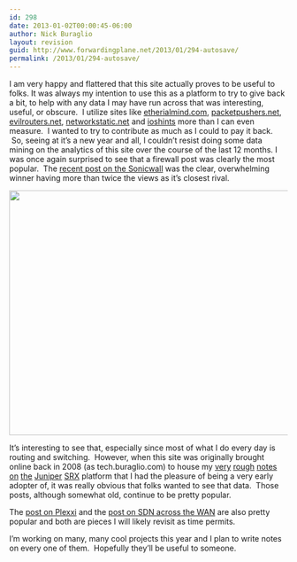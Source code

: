 ```yaml
---
id: 298
date: 2013-01-02T00:00:45-06:00
author: Nick Buraglio
layout: revision
guid: http://www.forwardingplane.net/2013/01/294-autosave/
permalink: /2013/01/294-autosave/
---
```

I am very happy and flattered that this site actually proves to be useful to folks. It was always my intention to use this as a platform to try to give back a bit, to help with any data I may have run across that was interesting, useful, or obscure.  I utilize sites like <a href="http://www.etherialmind.com" target="_blank">etherialmind.com</a>, <a href="http://www.packetpushers.net" target="_blank">packetpushers.net</a>, <a href="http://www.evilrouters.net" target="_blank">evilrouters.net</a>, <a href="http://wwwmetworkstatic.net" target="_blank">networkstatic.net</a> and <a href="http://blog.ioshints.info" target="_blank">ioshints</a> more than I can even measure.  I wanted to try to contribute as much as I could to pay it back.  So, seeing at it&#8217;s a new year and all, I couldn&#8217;t resist doing some data mining on the analytics of this site over the course of the last 12 months. I was once again surprised to see that a firewall post was clearly the most popular.  The <a title="Sonicwall – Old dog learns [some] new tricks" href="http://www.forwardingplane.net/2012/12/sonicwall-old-dog-learns-some-new-tricks/" target="_blank">recent post on the Sonicwall</a> was the clear, overwhelming winner having more than twice the views as it&#8217;s closest rival.

[<img class="aligncenter size-full wp-image-295" title="rear_view_mirror" src="http://www.forwardingplane.net/wp-content/uploads/2013/01/rear_view_mirror.jpg" alt="" width="590" height="442" srcset="http://www.forwardingplane.net/wp-content/uploads/2013/01/rear_view_mirror.jpg 590w, http://www.forwardingplane.net/wp-content/uploads/2013/01/rear_view_mirror-300x224.jpg 300w, http://www.forwardingplane.net/wp-content/uploads/2013/01/rear_view_mirror-550x412.jpg 550w" sizes="(max-width: 590px) 100vw, 590px" />](http://www.forwardingplane.net/wp-content/uploads/2013/01/rear_view_mirror.jpg)

It&#8217;s interesting to see that, especially since most of what I do every day is routing and switching.  However, when this site was originally brought online back in 2008 (as tech.buraglio.com) to house my <a title="Updating SRX IDP signatures" href="http://www.forwardingplane.net/2010/09/updating-srx-idp-signatures/" target="_blank">very</a> <a title="Juniper SRX Cluster" href="http://www.forwardingplane.net/2010/08/juniper-srx-cluster/" target="_blank">rough</a> <a title="SRX IPv6 flow based processing" href="http://www.forwardingplane.net/2010/09/srx-ipv6-flow-based-processing/" target="_blank">notes</a> <a title="Multicast through Juniper SRX 5800" href="http://www.forwardingplane.net/2010/10/multicast-through-juniper-srx-5800/" target="_blank">on</a> <a title="Enabling IPv6 on Juniper SRX 5800 cluster" href="http://www.forwardingplane.net/2010/10/enabling-ipv6-on-juniper-srx-5800-cluster/" target="_blank">the</a> <a title="Moving JunOS code between SRX cluster nodes" href="http://www.forwardingplane.net/2011/01/moving-junos-code-between-srx-cluster-nodes/" target="_blank">Juniper</a> <a title="Upgrading a new SRX 3600" href="http://www.forwardingplane.net/2011/02/upgrading-a-new-srx-3600/" target="_blank">SRX</a> platform that I had the pleasure of being a very early adopter of, it was really obvious that folks wanted to see that data.  Those posts, although somewhat old, continue to be pretty popular.

The <a title="Plexxi could be WDM for the rest of us." href="http://www.forwardingplane.net/2012/12/plexxi-could-be-wdm-for-the-rest-of-us/" target="_blank">post on Plexxi</a> and the <a title="SDN across domains in the WAN – a novice look" href="http://www.forwardingplane.net/2012/11/sdn-across-domains-in-the-wan-a-novice-look/" target="_blank">post on SDN across the WAN</a> are also pretty popular and both are pieces I will likely revisit as time permits.

I&#8217;m working on many, many cool projects this year and I plan to write notes on every one of them.  Hopefully they&#8217;ll be useful to someone.